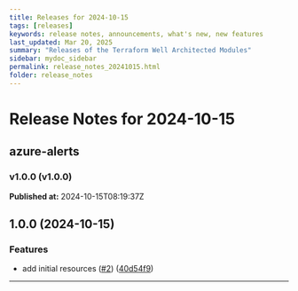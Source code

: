 ```yaml
---
title: Releases for 2024-10-15
tags: [releases]
keywords: release notes, announcements, what's new, new features
last_updated: Mar 20, 2025
summary: "Releases of the Terraform Well Architected Modules"
sidebar: mydoc_sidebar
permalink: release_notes_20241015.html
folder: release_notes
---
```


# Release Notes for 2024-10-15

## azure-alerts
### v1.0.0 (v1.0.0)
**Published at:** 2024-10-15T08:19:37Z

## 1.0.0 (2024-10-15)


### Features

* add initial resources ([#2](https://github.com/CloudNationHQ/terraform-azure-alerts/issues/2)) ([40d54f9](https://github.com/CloudNationHQ/terraform-azure-alerts/commit/40d54f93017a20ba8f8c409ac3e9ae03b6cdd5fa))

---


